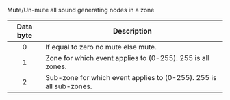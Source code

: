 Mute/Un-mute all sound generating nodes in a zone 

 | Data byte | Description                                                        | 
 | :---------: | -----------                                                        | 
 | 0         | If equal to zero no mute else mute.                                | 
 | 1         | Zone for which event applies to (0-255). 255 is all zones.         | 
 | 2         | Sub-zone for which event applies to (0-255). 255 is all sub-zones. | 
